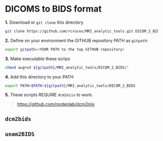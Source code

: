 # DICOMS to BIDS format

**1.** Download or `git clone` this directory  
```bash
git clone https://github.com/rcruces/MRI_analytic_tools.git DICOM_2_BIDS
```
**2.** Define on your environment the GITHUB repository PATH as `gitpath`:
```bash
export gitpath=<YOUR PATH to the top GITHUB repository>
```
**3.** Make executable these scrips 
```bash
chmod aug+xX ${gitpath}/MRI_analytic_tools/DICOM_2_BIDS/*
```
**4.** Add this directory to your PATH
```bash
export PATH=$PATH:${gitpath}/MRI_analytic_tools/DICOM_2_BIDS
```
**5.** These scripts REQUIRE `dcm2niix` to work:  
> https://github.com/rordenlab/dcm2niix

## `dcm2bids`

## `unam2BIDS`
